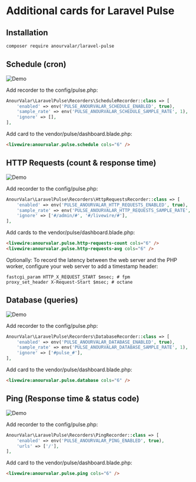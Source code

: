 # Additional cards for Laravel Pulse

## Installation

```bash
composer require anourvalar/laravel-pulse
```


## Schedule (cron)

![Demo](https://anour.ru/resources/pulse-schedule.png)

Add recorder to the config/pulse.php:

```php
AnourValar\LaravelPulse\Recorders\ScheduleRecorder::class => [
    'enabled' => env('PULSE_ANOURVALAR_SCHEDULE_ENABLED', true),
    'sample_rate' => env('PULSE_ANOURVALAR_SCHEDULE_SAMPLE_RATE', 1),
    'ignore' => [],
],
```

Add card to the vendor/pulse/dashboard.blade.php:

```html
<livewire:anourvalar.pulse.schedule cols="6" />
```


## HTTP Requests (count & response time)

![Demo](https://anour.ru/resources/pulse-http-requests.png)

Add recorder to the config/pulse.php:

```php
AnourValar\LaravelPulse\Recorders\HttpRequestsRecorder::class => [
    'enabled' => env('PULSE_ANOURVALAR_HTTP_REQUESTS_ENABLED', true),
    'sample_rate' => env('PULSE_ANOURVALAR_HTTP_REQUESTS_SAMPLE_RATE', 1),
    'ignore' => ['#/admin/#', '#/livewire/#'],
],
```

Add cards to the vendor/pulse/dashboard.blade.php:

```html
<livewire:anourvalar.pulse.http-requests-count cols="6" />
<livewire:anourvalar.pulse.http-requests-avg cols="6" />
```

Optionally: To record the latency between the web server and the PHP worker, configure your web server to add a timestamp header:

```
fastcgi_param HTTP_X_REQUEST_START $msec; # fpm
proxy_set_header X-Request-Start $msec; # octane
```


## Database (queries)

![Demo](https://anour.ru/resources/pulse-database.png)

Add recorder to the config/pulse.php:

```php
AnourValar\LaravelPulse\Recorders\DatabaseRecorder::class => [
    'enabled' => env('PULSE_ANOURVALAR_DATABASE_ENABLED', true),
    'sample_rate' => env('PULSE_ANOURVALAR_DATABASE_SAMPLE_RATE', 1),
    'ignore' => ['#pulse_#'],
],
```

Add card to the vendor/pulse/dashboard.blade.php:

```html
<livewire:anourvalar.pulse.database cols="6" />
```


## Ping (Response time & status code)

![Demo](https://anour.ru/resources/pulse-ping.png)

Add recorder to the config/pulse.php:

```php
AnourValar\LaravelPulse\Recorders\PingRecorder::class => [
    'enabled' => env('PULSE_ANOURVALAR_PING_ENABLED', true),
    'urls' => ['/'],
],
```

Add card to the vendor/pulse/dashboard.blade.php:

```html
<livewire:anourvalar.pulse.ping cols="6" />
```
